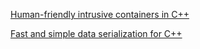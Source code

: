 [Human-friendly intrusive containers in C++](https://github.com/apankrat/notes/tree/master/intrusive-containers)

[Fast and simple data serialization for C++](https://github.com/apankrat/cpp-serializer)
